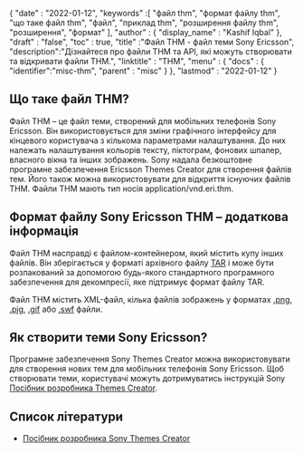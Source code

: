 {
  "date" : "2022-01-12",
  "keywords" :[ "файл thm", "формат файлу thm", "що таке файл thm", "файл", "приклад thm", "розширення файлу thm", "розширення", "формат" ],
  "author" : {
    "display_name" : "Kashif Iqbal"
},
  "draft" : "false",
  "toc" : true,
  "title" :"Файл THM - файл теми Sony Ericsson",
  "description":"Дізнайтеся про файли THM та API, які можуть створювати та відкривати файли THM.",
  "linktitle" : "THM",
  "menu" : {
    "docs" : {
      "identifier":"misc-thm",
      "parent" : "misc"
}
},
  "lastmod" : "2022-01-12"
}

## Що таке файл THM?

Файл THM – це файл теми, створений для мобільних телефонів Sony Ericsson. Він використовується для зміни графічного інтерфейсу для кінцевого користувача з кількома параметрами налаштування. До них належать налаштування кольорів тексту, піктограм, фонових шпалер, власного вікна та інших зображень. Sony надала безкоштовне програмне забезпечення Ericsson Themes Creator для створення файлів тем. Його також можна використовувати для відкриття існуючих файлів THM. Файли THM мають тип носія application/vnd.eri.thm.

## Формат файлу Sony Ericsson THM – додаткова інформація

Файл THM насправді є файлом-контейнером, який містить купу інших файлів. Він зберігається у форматі архівного файлу [TAR](/uk/compression/tar/) і може бути розпакований за допомогою будь-якого стандартного програмного забезпечення для декомпресії, яке підтримує формат файлу TAR.

Файл THM містить XML-файл, кілька файлів зображень у форматах [.png](/uk/image/png/), [.pjg](/uk/image/jpeg/), [.gif](/uk/image/gif/) або [.swf](/uk/page-description-language/swf/) файли.

## Як створити теми Sony Ericsson?

Програмне забезпечення Sony Themes Creator можна використовувати для створення нових тем для мобільних телефонів Sony Ericsson. Щоб створювати теми, користувачі можуть дотримуватись інструкцій Sony [Посібник розробника Themes Creator](https://developer.sony.com/theme-creator/get-started).

## Список літератури

* [Посібник розробника Sony Themes Creator](https://developer.sony.com/theme-creator/get-started)

